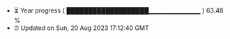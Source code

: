 - ⏳ Year progress { ███████████████████▁▁▁▁▁▁▁▁▁▁▁ } 63.48 %
- ⏰ Updated on Sun, 20 Aug 2023 17:12:40 GMT

